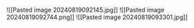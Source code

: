 ![[Pasted image 20240819092145.jpg]]
![[Pasted image 20240819092744.png]]
![[Pasted image 20240819093301.jpg]]
